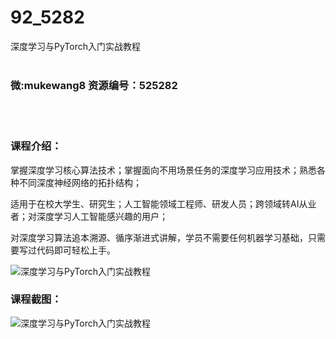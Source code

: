 # 92_5282
深度学习与PyTorch入门实战教程
<br/></br>
<h3>微:mukewang8 资源编号：525282</h3>
<br/></br>
<h3>课程介绍：</h3>
<p>掌握<a title="查看与 深度学习 相关的文章" target="_blank">深度学习</a>核心算法技术；掌握面向不用场景任务的深度学习应用技术；熟悉各种不同深度神经网络的拓扑结构；</p>
<p>适用于在校大学生、研究生；人工智能领域工程师、研发人员；跨领域转AI从业者；对深度学习人工智能感兴趣的用户；</p>
<p>对深度学习算法追本溯源、循序渐进式讲解，学员不需要任何机器学习基础，只需要写过代码即可轻松上手。</p>
<p><img src="https://www.ko996.com/wp-content/uploads/img/2019/06/1-51-300x167.png" alt="深度学习与PyTorch入门实战教程"></p>
<h3>课程截图：</h3>
<p><img src="https://www.ko996.com/wp-content/uploads/img/2019/06/2-55.png" alt="深度学习与PyTorch入门实战教程"></p>

